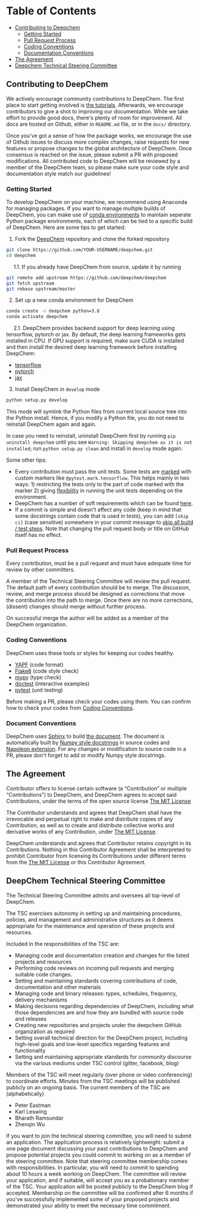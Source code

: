 # Table of Contents

<!-- toc -->
- [Contributing to Deepchem](#contributing-to-deepchem)
  - [Getting Started](#getting-started)
  - [Pull Request Process](#pull-request-process)
  - [Coding Conventions](#coding-conventions)
  - [Documentation Conventions](#documentation-conventions)
- [The Agreement](#the-agreement)
- [Deepchem Technical Steering Committee](#deepchem-technical-steering-committee)
<!-- tocstop -->

## Contributing to DeepChem

We actively encourage community contributions to DeepChem. The first
place to start getting involved is
[the tutorials](https://deepchem.readthedocs.io/en/latest/get_started/tutorials.html).
Afterwards, we encourage contributors to give a shot to improving our documentation.
While we take effort to provide good docs, there's plenty of room
for improvement. All docs are hosted on Github, either in `README.md`
file, or in the `docs/` directory.

Once you've got a sense of how the package works, we encourage the use
of Github issues to discuss more complex changes, raise requests for
new features or propose changes to the global architecture of DeepChem.
Once consensus is reached on the issue, please submit a PR with proposed
modifications. All contributed code to DeepChem will be reviewed by a member
of the DeepChem team, so please make sure your code style and documentation
style match our guidelines!

### Getting Started

To develop DeepChem on your machine, we recommend using Anaconda for managing
packages. If you want to manage multiple builds of DeepChem, you can make use of
[conda environments](https://conda.io/projects/conda/en/latest/user-guide/concepts/environments.html)
to maintain seperate Python package environments, each of which can be tied
to a specific build of DeepChem. Here are some tips to get started:

1. Fork the [DeepChem](https://github.com/deepchem/deepchem/) repository
and clone the forked repository

```bash
git clone https://github.com/YOUR-USERNAME/deepchem.git
cd deepchem
```

&nbsp;&nbsp;&nbsp;&nbsp; 1.1. If you already have DeepChem from source, update it by running
```bash
git remote add upstream https://github.com/deepchem/deepchem
git fetch upstream
git rebase upstream/master
```

2. Set up a new conda environment for DeepChem

```bash
conda create -n deepchem python=3.8
conda activate deepchem
```

&nbsp;&nbsp;&nbsp;&nbsp; 2.1. DeepChem provides backend support for deep
learning using tensorflow, pytorch or jax. By default, the deep learning frameworks
gets installed in CPU. If GPU support is required, make sure CUDA is installed
and then install the desired deep learning framework before installing DeepChem:
- [tensorflow](https://www.tensorflow.org/install)
- [pytorch](https://pytorch.org/get-started/locally/#start-locally)
- [jax](https://github.com/google/jax#installation)

3. Install DeepChem in `develop` mode

```bash
python setup.py develop
```

This mode will symlink the Python files from current local source tree into
the Python install. Hence, if you modify a Python file, you do not need to
reinstall DeepChem again and again.

In case you need to reinstall, uninstall DeepChem first by running
`pip uninstall deepchem` until you see `Warning: Skipping deepchem
as it is not installed`; run `python setup.py clean` and install in `develop` mode again.

Some other tips:
- Every contribution must pass the unit tests. Some tests are
[marked](https://docs.pytest.org/en/6.2.x/example/markers.html) with custom
markers like `@pytest.mark.tensorflow`. This helps mainly in two ways: 1) restricting the tests only
to the part of code marked with the marker 2) giving
[flexibility](https://docs.pytest.org/en/6.2.x/example/markers.html) in running
the unit tests depending on the environment.
- DeepChem has a number of soft requirements which can be found [here](https://deepchem.readthedocs.io/en/latest/get_started/requirements.html).
- If a commit is simple and doesn't affect any code (keep in mind that some
docstrings contain code that is used in tests), you can add `[skip ci]`
(case sensitive) somewhere in your commit message to [skip all build /
test steps](https://github.blog/changelog/2021-02-08-github-actions-skip-pull-request-and-push-workflows-with-skip-ci/). Note that changing the pull request body or title on GitHub itself has no effect.


### Pull Request Process

Every contribution, must be a pull request and must have adequate time for
review by other committers.

A member of the Technical Steering Committee will review the pull request.
The default path of every contribution should be to merge. The discussion,
review, and merge process should be designed as corrections that move the
contribution into the path to merge. Once there are no more corrections,
(dissent) changes should merge without further process.

On successful merge the author will be added as a member of the DeepChem organization.

### Coding Conventions

DeepChem uses these tools or styles for keeping our codes healthy.

- [YAPF](https://github.com/google/yapf) (code format)
- [Flake8](https://flake8.pycqa.org/en/latest/) (code style check)
- [mypy](http://mypy-lang.org/) (type check)
- [doctest](https://docs.python.org/3/library/doctest.html) (interactive examples)
- [pytest](https://docs.pytest.org/en/6.2.x/index.html) (unit testing)

Before making a PR, please check your codes using them.
You can confirm how to check your codes from [Coding Conventions](https://deepchem.readthedocs.io/en/latest/development_guide/coding.html).

### Document Conventions

DeepChem uses [Sphinx](https://www.sphinx-doc.org/en/master/) to build
[the document](https://deepchem.readthedocs.io/en/latest/index.html).
The document is automatically built by
[Numpy style docstrings](https://numpydoc.readthedocs.io/en/latest/format.html#numpydoc-docstring-guide)
in source codes and [Napoleon extension](http://www.sphinx-doc.org/en/stable/ext/napoleon.html).
For any changes or modification to source code in a PR, please don't forget to add or modify Numpy style docstrings.

## The Agreement

Contributor offers to license certain software (a “Contribution” or multiple
“Contributions”) to DeepChem, and DeepChem agrees to accept said Contributions,
under the terms of the open source license [The MIT License](https://opensource.org/licenses/MIT)

The Contributor understands and agrees that DeepChem shall have the
irrevocable and perpetual right to make and distribute copies of any Contribution, as
well as to create and distribute collective works and derivative works of any Contribution,
under [The MIT License](https://opensource.org/licenses/MIT).

DeepChem understands and agrees that Contributor retains copyright in its Contributions.
Nothing in this Contributor Agreement shall be interpreted to prohibit Contributor
from licensing its Contributions under different terms from the
[The MIT License](https://opensource.org/licenses/MIT) or this Contributor Agreement.

## DeepChem Technical Steering Committee

The Technical Steering Committee admits and oversees all top-level of DeepChem.

The TSC exercises autonomy in setting up and maintaining procedures, policies,
and management and administrative structures as it deems appropriate for the
maintenance and operation of these projects and resources.

Included in the responsibilities of the TSC are:

* Managing code and documentation creation and changes for the listed projects and resources
* Performing code reviews on incoming pull requests and merging suitable code changes.
* Setting and maintaining standards covering contributions of code, documentation and other materials
* Managing code and binary releases: types, schedules, frequency, delivery mechanisms
* Making decisions regarding dependencies of DeepChem, including what those
dependencies are and how they are bundled with source code and releases
* Creating new repositories and projects under the deepchem GitHub organization as required
* Setting overall technical direction for the DeepChem project, including 
high-level goals and low-level specifics regarding features and functionality
* Setting and maintaining appropriate standards for community discourse via the various
mediums under TSC control (gitter, facebook, blog)

Members of the TSC will meet regularly (over phone or video conferencing)
to coordinate efforts. Minutes from the TSC meetings will be published publicly on an ongoing basis.
The current members of the TSC are (alphabetically)
* Peter Eastman
* Karl Leswing
* Bharath Ramsundar
* Zhenqin Wu

If you want to join the technical steering committee, you will need to
submit an application. The application process is relatively lightweight: submit
a one page document discussing your past contributions to DeepChem and
propose potential projects you could commit to working on as a member of the
steering committee. Note that steering committee membership comes with responsibilities.
In particular, you will need to commit to spending about 10 hours a
week working on DeepChem. The committee will review your application, and
if suitable, will accept you as a probationary member of the TSC. Your
application will be posted publicly to the DeepChem blog if accepted. Membership
on the committee will be confirmed after 6 months if you’ve successfully
implemented some of your proposed projects and demonstrated your ability
to meet the necessary time commitment.
